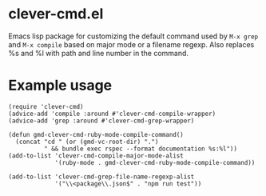# clever-cmd.el

Emacs lisp package for customizing the default command used by `M-x
grep` and `M-x compile` based on major mode or a filename regexp.
Also replaces %s and %l with path and line number in the command.

# Example usage

```
(require 'clever-cmd)
(advice-add 'compile :around #'clever-cmd-compile-wrapper)
(advice-add 'grep :around #'clever-cmd-grep-wrapper)

(defun gmd-clever-cmd-ruby-mode-compile-command()
  (concat "cd " (or (gmd-vc-root-dir) ".")
		  " && bundle exec rspec --format documentation %s:%l"))
(add-to-list 'clever-cmd-compile-major-mode-alist
			 '(ruby-mode . gmd-clever-cmd-ruby-mode-compile-command))

(add-to-list 'clever-cmd-grep-file-name-regexp-alist
			 '("\\<package\\.json$" . "npm run test"))
```
